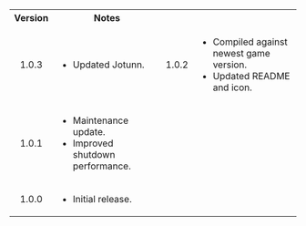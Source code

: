 <table>
	<tbody>
		<tr>
			<th align="center">Version</th>
			<th align="center">Notes</th>
		</tr>
		<tr>
			<td align="center">1.0.3</td>
			<td align="left">
				<ul>
					<li>Updated Jotunn.</li>
				</ul>
			</td
		<tr>
			<td align="center">1.0.2</td>
			<td align="left">
				<ul>
					<li>Compiled against newest game version.</li>
					<li>Updated README and icon.</li>
				</ul>
			</td>
		</tr>
		<tr>
			<td align="center">1.0.1</td>
			<td align="left">
				<ul>
					<li>Maintenance update.</li>
					<li>Improved shutdown performance.</li>
				</ul>
			</td>
		</tr>
		<tr>
			<td align="center">1.0.0</td>
			<td align="left">
				<ul>
					<li>Initial release.</li>
				</ul>
			</td>
		</tr>
	</tbody>
</table>
